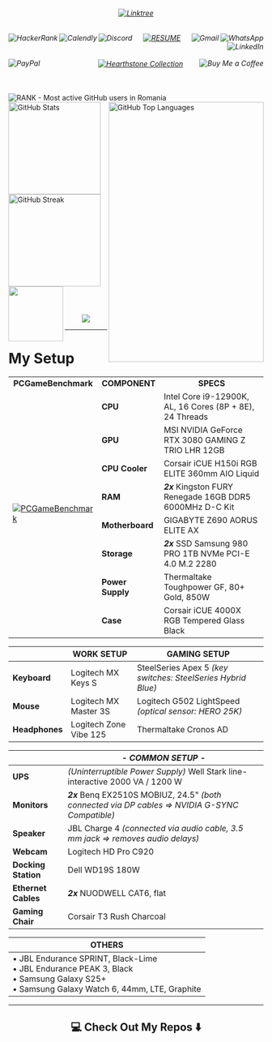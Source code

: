 <!-- Username = RomulusMirauta -->

<!-- https://shields.io/badges -->


<!-- First line -->


<h6  align="center">


<a href="https://linktr.ee/romulus_mirauta">
	<img align="center"
		src="https://img.shields.io/badge/linktree-1de9b6?style=for-the-badge&logo=linktree&logoColor=white" 
		alt="Linktree" />
</a>


</h6>


<h6  align="center">


<a href="https://www.hackerrank.com/profile/RomulusMirauta">
	<img align="left"
		src="https://img.shields.io/badge/-Hackerrank-2EC866?style=for-the-badge&logo=HackerRank&logoColor=white" 
		alt="HackerRank" />
</a>


<a href="https://calendly.com/romulus-mirauta/1-hour-meeting">
	<img align="left"
		src="https://img.shields.io/badge/Calendly-%23006BFF.svg?style=for-the-badge&logo=Calendly&logoColor=white"
		alt="Calendly" />
</a>


<a href="https://discord.com/users/171948220111388672">
	<img align="left"
		src="https://img.shields.io/badge/Discord-%235865F2.svg?style=for-the-badge&logo=discord&logoColor=white" 
		alt="Discord" />
</a>


<a href="https://docs.google.com/document/d/1b2vt_GqHarnpi5ee7XQQPeUnvB5h7ksj43ciZZqfpwE/">
	<img align="center"
		src="https://img.shields.io/badge/_RESUME_-CV1?style=for-the-badge&color=silver"
		alt="RESUME" />
</a>


<a href="https://wa.me/40757855838">
	<img align="right"
		src="https://img.shields.io/badge/WhatsApp-25D366?style=for-the-badge&logo=whatsapp&logoColor=white" 
		alt="WhatsApp" />
</a>


<a href="mailto:romulus.mirauta1@gmail.com">
	<img align="right"
		src="https://img.shields.io/badge/Gmail-D14836?style=for-the-badge&logo=gmail&logoColor=white" 
		alt="Gmail" />
</a>


<a href="https://www.linkedin.com/in/romulus-mirauta/">
	<img align="right"
		src="https://img.shields.io/badge/linkedin-%230077B5.svg?style=for-the-badge&logo=linkedin&logoColor=white" 
		alt="LinkedIn" />
</a>


</h6>


<h6  align="center">


<a href="https://www.paypal.com/paypalme/RomulusMirauta">
	<img align="left"
		src="https://img.shields.io/badge/PayPal-00457C?style=for-the-badge&logo=paypal&logoColor=white" 
		alt="PayPal" />
</a>
&nbsp;&nbsp;&nbsp;&nbsp;&nbsp;&nbsp;&nbsp;&nbsp;&nbsp;&nbsp;&nbsp;&nbsp;&nbsp;&nbsp;&nbsp;&nbsp;&nbsp;&nbsp;&nbsp;&nbsp;

<a href="https://hsreplay.net/collection/2/54480468/">
	<img align="center"
		src="https://img.shields.io/badge/Hearthstone%20Collection-%23FA830D.svg?style=for-the-badge&logo=hearthstone-collection&logoColor=white" 
		alt="Hearthstone Collection" />
</a>


<a href="https://buymeacoffee.com/romulusmirauta">
	<img align="right"
		src="https://img.shields.io/badge/Buy%20Me%20a%20Coffee-ffdd00?style=for-the-badge&logo=buy-me-a-coffee&logoColor=black" 
		alt="Buy Me a Coffee" />
</a>


</h6>


<br>


<!-- Additional -->


<!-- Commits -->
<a href="https://user-badge.committers.top/romania/RomulusMirauta">
	<img align="left"
		src="https://user-badge.committers.top/romania/RomulusMirauta.svg" 
		alt="RANK - Most active GitHub users in Romania" />
</a>


<!--

<!-- Contributions
<a href="https://user-badge.committers.top/romania_public/RomulusMirauta">
	<img align="left"
		src="https://user-badge.committers.top/romania_public/RomulusMirauta.svg" 
		alt="RANK - Most active GitHub users in Romania" />
</a>


<!-- All
<a href="https://user-badge.committers.top/romania_private/RomulusMirauta">
	<img align="right"
		src="https://user-badge.committers.top/romania_private/RomulusMirauta.svg" 
		alt="RANK - Most active GitHub users in Romania" />
</a>

-->


<br>


<!-- GitHub Stats -->


<a href="https://gh-stats-gen.vercel.app/">
	<img align="right" height=513 width=306.5
		src="https://github-readme-stats.vercel.app/api/top-langs/?username=RomulusMirauta&theme=dark&show_icons=true&hide_border=false&layout=pie&cache_seconds=21600&&langs_count=20&card_width=290"
		alt="GitHub Top Languages" />
</a>


<a href="#">
	<img align="left" height=182
		src="https://github-readme-stats.vercel.app/api?username=RomulusMirauta&theme=dark&show_icons=true&hide_border=false&count_private=true&cache_seconds=21600&custom_title=My&nbsp;GitHub&nbsp;Stats&card_width=460"
		alt="GitHub Stats" />
</a>


<a href="#">
	<img align="left" height=182
		src="https://github-readme-streak-stats.herokuapp.com/?user=RomulusMirauta&theme=dark&hide_border=false&cache_seconds=21600&card_width=460"
		alt="GitHub Streak" />
</a>


<a href="#">
	<img align="left" height=107.5
		src="https://github-profile-trophy.vercel.app/?username=RomulusMirauta&theme=darkhub&no-frame=false&title=Repositories,Followers,Commits,MultiLanguage&column=-1" />
		<!-- src="https://github-profile-trophy.vercel.app/?username=RomulusMirauta&theme=darkhub&no-frame=false&title=Repositories,Followers,Commits&column=-1" /> -->
</a>


<br><br><br><br><br><br><br><br><br><br><br><br><br><br><br><br><br><br><br><br><br><br><br>


<!-- Additional 2 -->



<p align="center">
	<a href="https://u8views.com/github/RomulusMirauta"><img src="https://u8views.com/api/v1/github/profiles/181910713/views/day-week-month-total-count.svg"></a>
</p>



<hr>


<!-- MY SETUP -->


# My Setup


<table>
  <tr>
    <td align="center"><b>PCGameBenchmark</b></td>
	<td align="center"><b>COMPONENT</b></td>
	<td align="center"><b>SPECS</b></td>
  </tr>
  <tr>
    <td rowspan="8"> 
		<a href="https://www.pcgamebenchmark.com/ratemypc?cpu=intel-core-i9-12900k&memory=32gb&gpu=nvidia-geforce-rtx-3080&platform=windows">
		<!-- <img src="https://cdn.pcgamebenchmark.com/signature/intel-core-i9-12900k/32/nvidia-geforce-rtx-3080/large.png" -->
		<img src="https://www.pcgamebenchmark.com/signature/intel-core-i9-12900k/32gb/nvidia-geforce-rtx-3080/twitch.png" 
			alt="PCGameBenchmark" style="width: auto; height: auto; max-width: 100%; max-height: 100%;" />
		</a>
	</td>
    <td align="left"><b>CPU</b></td>
    <td align="left">Intel Core i9-12900K, AL, 16 Cores (8P + 8E), 24 Threads</td>
  </tr>
  <tr>
    <td align="left"><b>GPU</b></td>
    <td align="left">MSI NVIDIA GeForce RTX 3080 GAMING Z TRIO LHR 12GB</td>
  </tr>
  <tr>
	<td align="left"><b>CPU Cooler</b></td>
    <td align="left">Corsair iCUE H150i RGB ELITE 360mm AIO Liquid</td>
  </tr>
  <tr>
	<td align="left"><b>RAM</b></td>
    <td align="left"><b><i>2x</b></i> Kingston FURY Renegade 16GB DDR5 6000MHz D-C Kit</td>
  </tr>
  <tr>
	<td align="left"><b>Motherboard</b></td>
    <td align="left">GIGABYTE Z690 AORUS ELITE AX</td>
  </tr>
  <tr>
	<td align="left"><b>Storage</b></td>
    <td align="left"><b><i>2x</b></i> SSD Samsung 980 PRO 1TB NVMe PCI-E 4.0 M.2 2280</td>
  </tr>
  <tr>
	<td align="left"><b>Power Supply</b></td>
    <td align="left">Thermaltake Toughpower GF, 80+ Gold, 850W</td>
  </tr>
  <tr>
	<td align="left"><b>Case</b></td>
    <td align="left">Corsair iCUE 4000X RGB Tempered Glass Black</td>
  </tr>
</table>



| | **WORK SETUP** | **GAMING SETUP** |
| ----- | --- | --- |
| **Keyboard** | Logitech MX Keys S | SteelSeries Apex 5 *(key switches: SteelSeries Hybrid Blue)* |
| **Mouse** | Logitech MX Master 3S | Logitech G502 LightSpeed *(optical sensor: HERO 25K)* |
| **Headphones** | Logitech Zone Vibe 125 | Thermaltake Cronos AD |



| | ***- COMMON SETUP -*** |
| ----- | --- |
| **UPS** | *(Uninterruptible Power Supply)* Well Stark line-interactive 2000 VA / 1200 W |
| **Monitors** | ***2x*** Benq EX2510S MOBIUZ, 24.5" *(both connected via DP cables => NVIDIA G-SYNC Compatible)* |
| **Speaker** | JBL Charge 4 *(connected via audio cable, 3.5 mm jack => removes audio delays)* |
| **Webcam** | Logitech HD Pro C920 |
| **Docking Station** | Dell WD19S 180W |
| **Ethernet Cables** | ***2x*** NUODWELL CAT6, flat |
| **Gaming Chair** | Corsair T3 Rush Charcoal |



| **OTHERS** |
| ----- |
| • JBL Endurance SPRINT, Black-Lime <br> • JBL Endurance PEAK 3, Black <br> • Samsung Galaxy S25+ <br> • Samsung Galaxy Watch 6, 44mm, LTE, Graphite |



<hr>



<!-- Additional 3 -->


<h2  align="center">💻 Check Out My Repos ⬇️ </h2>





<!-- LEARNING



-->











